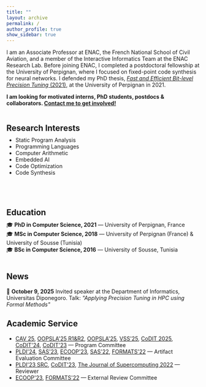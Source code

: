 ```yaml
---
title: ""
layout: archive
permalink: /
author_profile: true
show_sidebar: true
---
```



I am an Associate Professor at ENAC, the French National School of Civil Aviation, and a member of the Interactive Informatics Team at the ENAC Research Lab. Before joining ENAC, I completed a postdoctoral fellowship at the University of Perpignan, where I focused on fixed-point code synthesis for neural networks. I defended my PhD thesis, [*Fast and Efficient Bit-level Precision Tuning* (2021)](https://theses.hal.science/tel-03509266), at the University of Perpignan in 2021.


**I am looking for motivated interns, PhD students, postdocs & collaborators. [Contact me to get involved!](mailto:dorra.ben-khalifa@enac.fr)**

 
<div style="display:flex; flex-wrap:wrap; gap:40px;">

  <!-- Research Interests -->
  <div style="flex:1; min-width:300px;">
    <h2 style="margin-bottom:10px;">Research Interests</h2>
    <ul style="margin-top:0;">
      <li>Static Program Analysis</li>
      <li>Programming Languages</li>
      <li>Computer Arithmetic</li>
      <li>Embedded AI</li>
      <li>Code Optimization</li>
      <li>Code Synthesis</li>
    </ul>
  </div>

<!-- Education -->
<div style="flex:1; min-width:300px;">
  <h2 style="margin-bottom:10px;">Education</h2>
  <ul style="margin-top:0; list-style:none; padding-left:0;">
    <li>🎓  <strong>PhD in Computer Science, 2021</strong> — University of Perpignan, France</li>
    <li>🎓  <strong>MSc in Computer Science, 2018</strong> — University of Perpignan (France) & University of Sousse (Tunisia)</li>
    <li>🎓  <strong>BSc in Computer Science, 2016</strong> — University of Sousse, Tunisia</li>
  </ul>
</div>

</div>


## News

📢  **October 9, 2025**   Invited speaker at the Department of Informatics, Universitas Diponegoro.  Talk: *"Applying Precision Tuning in HPC using Formal Methods"*




## Academic Service
- [CAV 25](https://conferences.i-cav.org/2025/), [OOPSLA'25 R1&R2](https://2024.splashcon.org/track/OOPSLA), [OOPSLA'25](https://2025.splashcon.org/track/OOPSLA), [VSS'25](https://vsl.cis.udel.edu/vss2025/), [CoDIT 2025](https://codit2025.org/), [CoDIT'24](https://codit2024.com/index.php), [CoDIT'23](https://codit2023.com/) — Program Committee  
- [PLDI'24](https://pldi24.sigplan.org/track/pldi-2024-pldi-research-artifacts), [SAS'23](https://conf.researchr.org/home/sas-2023), [ECOOP'23](https://2023.ecoop.org/), [SAS'22](https://2022.splashcon.org/home/sas-2022#Home), [FORMATS'22](https://conferences.ncl.ac.uk/formats2022/) — Artifact Evaluation Committee  
- [PLDI'23 SRC](https://pldi23.sigplan.org/track/pldi-2023-src), [CoDIT'23](https://codit2023.com/), [The Journal of Supercomputing 2022](https://www.springer.com/journal/11227) — Reviewer  
- [ECOOP'23](https://2023.ecoop.org/), [FORMATS'22](https://conferences.ncl.ac.uk/formats2022/) — External Review Committee
